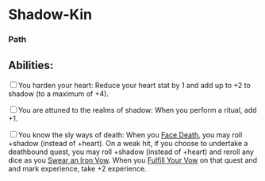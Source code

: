 # Shadow-Kin
### Path


## Abilities:
<input type="checkbox" />You harden your heart: Reduce your heart stat by 1 and add up to +2 to shadow (to a maximum of +4).

<input type="checkbox" />You are attuned to the realms of shadow: When you perform a ritual, add +1.

<input type="checkbox" />You know the sly ways of death: When you [Face Death](ironsworn/moves/suffer/face_death), you may roll +shadow (instead of +heart). On a weak hit, if you choose to undertake a deathbound quest, you may roll +shadow (instead of +heart) and reroll any dice as you [Swear an Iron Vow](ironsworn/moves/quest/swear_an_iron_vow). When you [Fulfill Your Vow](ironsworn/moves/quest/fulfill_your_vow) on that quest and and mark experience, take +2 experience.

